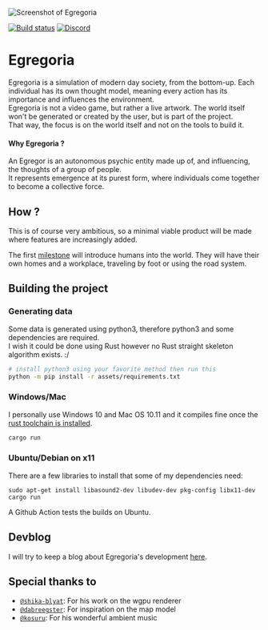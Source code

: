 ![Screenshot of Egregoria](assets/screen1.png)

[![Build status](https://github.com/Uriopass/Egregoria/workflows/rust-build/badge.svg)](#)
[![Discord](https://img.shields.io/discord/709730057949544488?label=discord)](https://discord.gg/CAaZhUJ)

# Egregoria

Egregoria is a simulation of modern day society, from the bottom-up. 
Each individual has its own thought model, meaning every action has its importance and influences the environment.  
Egregoria is not a video game, but rather a live artwork. The world itself won't be generated or created by the user, but is part of the project.  
That way, the focus is on the world itself and not on the tools to build it. 

#### Why Egregoria ?

An Egregor is an autonomous psychic entity made up of, and influencing, the thoughts of a group of people.  
It represents emergence at its purest form, where individuals come together to become a collective force.  

## How ?  
This is of course very ambitious, so a minimal viable product will be made where features are increasingly added.

The first [milestone](https://github.com/Uriopass/Egregoria/projects/1) will introduce humans into the world. They will have their own homes and a workplace, traveling by foot or using the road system.

## Building the project

### Generating data

Some data is generated using python3, therefore python3 and some dependencies are required.  
I wish it could be done using Rust however no Rust straight skeleton algorithm exists. :/

```bash
# install python3 using your favorite method then run this
python -m pip install -r assets/requirements.txt
```

### Windows/Mac
I personally use Windows 10 and Mac OS 10.11 and it compiles fine once the [rust toolchain is installed](https://www.rust-lang.org/tools/install).
```bash
cargo run
```

### Ubuntu/Debian on x11
There are a few libraries to install that some of my dependencies need:

```
sudo apt-get install libasound2-dev libudev-dev pkg-config libx11-dev
cargo run
```

A Github Action tests the builds on Ubuntu.

## Devblog

I will try to keep a blog about Egregoria's development [here](http://douady.paris/blog/index.html).


## Special thanks to

- [`@shika-blyat`](https://github.com/shika-blyat): For his work on the wgpu renderer
- [`@dabreegster`](https://github.com/dabreegster): For inspiration on the map model
- [`@kosuru`](https://soundcloud.com/kosuru-980687955): For his wonderful ambient music
